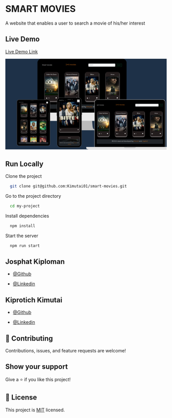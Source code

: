 # SMART MOVIES

A website that enables a user to search a movie of his/her interest

## Live Demo

[Live Demo Link](https://drive.google.com/file/d/13St7r7ganIbEjJJyNaU-4XpW7wb1sJwK/view?usp=sharing)

![screenshot](./smart.png)

## Run Locally

Clone the project

```bash
  git clone git@github.com:Kimutai01/smart-movies.git
```

Go to the project directory

```bash
  cd my-project
```

Install dependencies

```bash
  npm install
```

Start the server

```bash
  npm run start
```

## Josphat Kiploman

- [@Github](https://github.com/Josphat205)

- [@Linkedin](https://www.linkedin.com/in/josphat-kiploman-797430236/)

## Kiprotich Kimutai

- [@Github](https://github.com/Kimutai01)

- [@Linkedin](https://www.linkedin.com/in/kimutai-kiprotich-1b5045216/)

## 🤝 Contributing

Contributions, issues, and feature requests are welcome!

## Show your support

Give a ⭐ if you like this project!

## 📝 License

This project is [MIT](./MIT.md) licensed.
